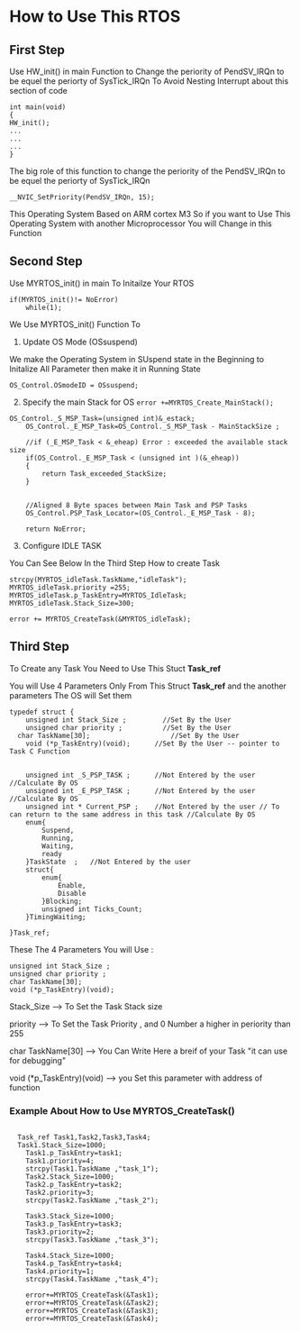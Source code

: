 # How to Use This RTOS

## First Step 
Use HW_init() in main Function to Change the periority of PendSV_IRQn to be equel the periorty of SysTick_IRQn
To Avoid Nesting Interrupt about this section of code
```
int main(void)
{
HW_init();
...
...
...
}
```
The big role of this function to change the periority of the PendSV_IRQn to be equel the periorty of SysTick_IRQn
```
__NVIC_SetPriority(PendSV_IRQn, 15);
```
This Operating System Based on ARM cortex M3 So if you want to Use This Operating System with another Microprocessor You will Change in this Function


## Second Step
Use MYRTOS_init() in main To Initailze Your RTOS
```
if(MYRTOS_init()!= NoError)
	while(1);
```
We Use MYRTOS_init() Function To
1. Update OS Mode (OSsuspend)

We make the Operating System in SUspend state in the Beginning 
to Initalize All Parameter then make it in Running State

```OS_Control.OSmodeID = OSsuspend;```

2. Specify the main Stack for OS ```error +=MYRTOS_Create_MainStack();```
```
OS_Control._S_MSP_Task=(unsigned int)&_estack;
	OS_Control._E_MSP_Task=OS_Control._S_MSP_Task - MainStackSize ;

	//if (_E_MSP_Task < &_eheap) Error : exceeded the available stack size
	if(OS_Control._E_MSP_Task < (unsigned int )(&_eheap))
	{
		return Task_exceeded_StackSize;
	}


	//Aligned 8 Byte spaces between Main Task and PSP Tasks
	OS_Control.PSP_Task_Locator=(OS_Control._E_MSP_Task - 8);

	return NoError;
```
3. Configure IDLE TASK

You Can See Below In the Third Step How to create Task
```
strcpy(MYRTOS_idleTask.TaskName,"idleTask");
MYRTOS_idleTask.priority =255;
MYRTOS_idleTask.p_TaskEntry=MYRTOS_IdleTask;
MYRTOS_idleTask.Stack_Size=300;

error += MYRTOS_CreateTask(&MYRTOS_idleTask);
```



## Third Step
To Create any Task You Need to Use This Stuct **Task_ref**

You will Use 4 Parameters Only From This Struct **Task_ref** and the another parameters The OS will Set them


```
typedef struct {
	unsigned int Stack_Size ;		  //Set By the User
	unsigned char priority ;		  //Set By the User
  char TaskName[30];				    //Set By the User
	void (*p_TaskEntry)(void); 		//Set By the User -- pointer to Task C Function


	unsigned int _S_PSP_TASK ; 		//Not Entered by the user //Calculate By OS
	unsigned int _E_PSP_TASK ;		//Not Entered by the user //Calculate By OS
	unsigned int * Current_PSP ;	//Not Entered by the user // To can return to the same address in this task //Calculate By OS	
	enum{
		Suspend,
		Running,
		Waiting,
		ready
	}TaskState	;	//Not Entered by the user
	struct{
		enum{
			Enable,
			Disable
		}Blocking;
		unsigned int Ticks_Count;
	}TimingWaiting;

}Task_ref;
```
These The 4 Parameters You will Use :
```
unsigned int Stack_Size ;	
unsigned char priority ;	
char TaskName[30];	
void (*p_TaskEntry)(void);
```
Stack_Size --> To Set the Task Stack size 

priority --> To Set the Task Priority , and 0 Number a higher in  periority than 255

char TaskName[30] --> You Can Write Here a breif of your Task "it can use for debugging"

void (*p_TaskEntry)(void) --> you Set this parameter with address of function 


### Example About How to Use MYRTOS_CreateTask()
```

  Task_ref Task1,Task2,Task3,Task4;
  Task1.Stack_Size=1000;
	Task1.p_TaskEntry=task1;
	Task1.priority=4;
	strcpy(Task1.TaskName ,"task_1");
	Task2.Stack_Size=1000;
	Task2.p_TaskEntry=task2;
	Task2.priority=3;
	strcpy(Task2.TaskName ,"task_2");

	Task3.Stack_Size=1000;
	Task3.p_TaskEntry=task3;
	Task3.priority=2;
	strcpy(Task3.TaskName ,"task_3");

	Task4.Stack_Size=1000;
	Task4.p_TaskEntry=task4;
	Task4.priority=1;
	strcpy(Task4.TaskName ,"task_4");

	error+=MYRTOS_CreateTask(&Task1);
	error+=MYRTOS_CreateTask(&Task2);
	error+=MYRTOS_CreateTask(&Task3);
	error+=MYRTOS_CreateTask(&Task4);
```




